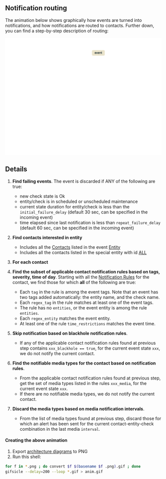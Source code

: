 ## Notification routing

The animation below shows graphically how events are turned into
notifications, and how notifications are routed to contacts. Further down, you
can find a step-by-step description of routing:

![notification routing](/images/notification-routing.gif)

## Details

1. **Find failing events**. The event is discarded if ANY of the following are true:
     * new check state is Ok
     * entity/check is in scheduled or unscheduled maintenance
     * current state duration for entity/check is less than the `initial_failure_delay` (default 30 sec, can be specified in the incoming event)
     * time elapsed since last notification is less than `repeat_failure_delay` (default 60 sec, can be specified in the incoming event)

2. **Find contacts interested in entity**
     * Includes all the  [Contacts](/docs/1.0/jsonapi#contacts) listed in the event [Entity](/docs/1.0/jsonapi#entities)
     * Includes all the contacts listed in the special entity with id 
       [ALL](/docs/1.0/usage/Howto-Dynamic-Entity-Contact-Linking)

3. **For each contact**
  3. **Find the subset of applicable contact notification rules based on tags, severity,
     time of day**. Starting with all the
     [Notification Rules](/docs/1.0/jsonapi#notification-rules) for the contact,
     we find those for which **all** of the following are true:
      * Each `tag` in the rule is among the event tags. Note that
        an event has two tags added automatically: the entity name, and the
        check name.
      * Each `regex_tag` in the rule matches at least one of the event tags.
      * The rule has no `entities`, or the event entity is among the rule `entities`.
      * Each `regex_entity` matches the event entity.
      * At least one of the rule `time_restrictions` matches the event time.
  
  4. **Skip notification based on blackhole notification rules**.
      * If any of the applicable contact notification rules found at previous step contains
         `xxx_blackhole == true`, for the current event state `xxx`, we do not notify
         the current contact.
  
  5. **Find the notifiable media types for the contact based on notification rules**.
      * From the applicable contact notification rules found at previous step, get the
         set of media types listed in the rules `xxx_media`, for the current event
         state `xxx`.
      * If there are no notifiable media types, we do not notify the current contact.
     
  6. **Discard the media types based on media notification intervals**.
     * From the list of media types found at previous step, discard those
       for which an alert has been sent for the current contact-entity-check
       combination in the last media `interval`.

#### Creating the above animation

1. Export [architecture diagrams](/images/FlapjackArchitecture.key) to PNG
2. Run this shell:

``` bash
for f in *.png ; do convert $f $(basename $f .png).gif ; done
gifsicle --delay=200 --loop *.gif > anim.gif
```
